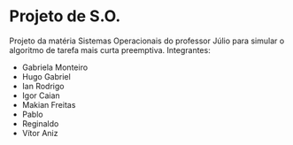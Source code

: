 # Projeto de S.O.
 Projeto da matéria Sistemas Operacionais do professor Júlio para simular o algoritmo de tarefa mais curta preemptiva.
 Integrantes:
  - Gabriela Monteiro
  - Hugo Gabriel
  - Ian Rodrigo
  - Igor Caian
  - Makian Freitas
  - Pablo
  - Reginaldo
  - Vítor Aniz
